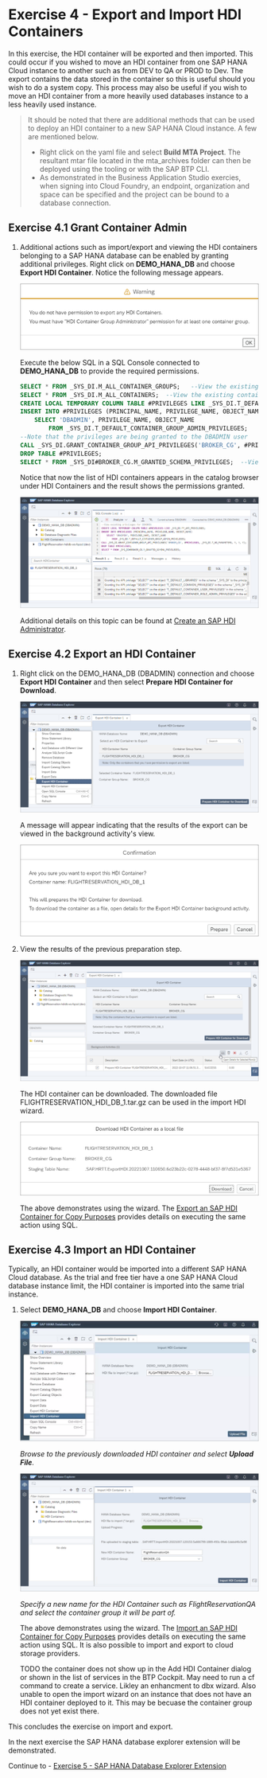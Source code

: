 # Exercise 4 - Export and Import HDI Containers

  In this exercise, the HDI container will be exported and then imported.  This could occur if you wished to move an HDI container from one SAP HANA Cloud instance to another such as from DEV to QA or PROD to Dev.  The export contains the data stored in the container so this is useful should you wish to do a system copy.  This process may also be useful if you wish to move an HDI container from a more heavily used databases instance to a less heavily used instance.
  
  >It should be noted that there are additional methods that can be used to deploy an HDI container to a new SAP HANA Cloud instance.  A few are mentioned below.
 > 
  >* Right click on the yaml file and select **Build MTA Project**.  The resultant mtar file located in the mta_archives folder can then be deployed using the tooling or with the SAP BTP CLI.
  >* As demonstrated in the Business Application Studio exercies, when signing into Cloud Foundry, an endpoint, organization and space can be specified and the project can be bound to a database connection.

## Exercise 4.1 Grant Container Admin

1. Additional actions such as import/export and viewing the HDI containers belonging to a SAP HANA database can be enabled by granting additional privileges.  Right click on **DEMO_HANA_DB** and choose **Export HDI Container**.  Notice the following message appears.

    ![](images/permission.png)

    Execute the below SQL in a SQL Console connected to **DEMO_HANA_DB** to provide the required permissions.

    ```SQL
    SELECT * FROM _SYS_DI.M_ALL_CONTAINER_GROUPS;   --View the existing container groups
    SELECT * FROM _SYS_DI.M_ALL_CONTAINERS;  --View the existing containers
    CREATE LOCAL TEMPORARY COLUMN TABLE #PRIVILEGES LIKE _SYS_DI.T_DEFAULT_CONTAINER_GROUP_ADMIN_PRIVILEGES;
    INSERT INTO #PRIVILEGES (PRINCIPAL_NAME, PRIVILEGE_NAME, OBJECT_NAME)  
        SELECT 'DBADMIN', PRIVILEGE_NAME, OBJECT_NAME 
            FROM _SYS_DI.T_DEFAULT_CONTAINER_GROUP_ADMIN_PRIVILEGES;
    --Note that the privileges are being granted to the DBADMIN user
    CALL _SYS_DI.GRANT_CONTAINER_GROUP_API_PRIVILEGES('BROKER_CG', #PRIVILEGES, _SYS_DI.T_NO_PARAMETERS, ?, ?, ?);
    DROP TABLE #PRIVILEGES;
    SELECT * FROM _SYS_DI#BROKER_CG.M_GRANTED_SCHEMA_PRIVILEGES;  --View added privileges
    ```

    Notice that now the list of HDI containers appears in the catalog browser under HDI Containers and the result shows the permissions granted.

    ![](images/granted-priv.png)

    Additional details on this topic can be found at [Create an SAP HDI Administrator](https://help.sap.com/docs/HANA_CLOUD_DATABASE/c2cc2e43458d4abda6788049c58143dc/9a6bf8dc816e4b128ecec7580686236e.html).
    

## Exercise 4.2 Export an HDI Container

1. Right click on the DEMO_HANA_DB (DBADMIN) connection and choose **Export HDI Container** and then select **Prepare HDI Container for Download**.

    ![](images/export.png)

    A message will appear indicating that the results of the export can be viewed in the background activity's view.

    ![](images/message.png)

2. View the results of the previous preparation step.

    ![](images/view.png)

    The HDI container can be downloaded.  The downloaded file FLIGHTRESERVATION_HDI_DB_1.tar.gz can be used in the import HDI wizard.

    ![](images/download.png)

    The above demonstrates using the wizard.  The [Export an SAP HDI Container for Copy Purposes](https://help.sap.com/docs/HANA_CLOUD_DATABASE/c2cc2e43458d4abda6788049c58143dc/c25ee286cee5496cb96fdf5875f444a2.html) provides details on executing the same action using SQL.

## Exercise 4.3 Import an HDI Container 

Typically, an HDI container would be imported into a different SAP HANA Cloud database.  As the trial and free tier have a one SAP HANA Cloud database instance limit, the HDI container is imported into the same trial instance.  

1. Select **DEMO_HANA_DB** and choose **Import HDI Container**.

    ![](images/import0.png)
    
    *Browse to the previously downloaded HDI container and select **Upload File**.*
    
    ![](images/import.png)

    *Specify a new name for the HDI Container such as FlightReservationQA and select the container group it will be part of.*

    The above demonstrates using the wizard.  The [Import an SAP HDI Container for Copy Purposes](https://help.sap.com/docs/HANA_CLOUD_DATABASE/c2cc2e43458d4abda6788049c58143dc/54fa5466cdeb4e488b08d6c7da0244f2.html) provides details on executing the same action using SQL.  It is also possible to import and export to cloud storage providers.

    TODO the container does not show up in the Add HDI Container dialog or shown in the list of services in the BTP Cockpit.  May need to run a cf command to create a service.  Likley an enhancment to dbx wizard.  Also unable to open the import wizard on an instance that does not have an HDI container deployed to it.  This may be becuase the container group does not yet exist there.

This concludes the exercise on import and export.  

In the next exercise the SAP HANA database explorer extension will be demonstrated.

Continue to - [Exercise 5 - SAP HANA Database Explorer Extension](../../business_app_studio/ex5/README.md)
